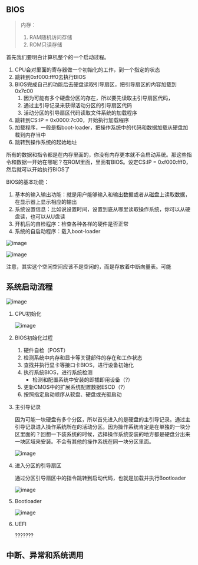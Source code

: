 ## BIOS

> 内存：
>
> 	1. RAM随机访问存储
> 	2. ROM只读存储



首先我们要明白计算机整个的一个启动过程。

1. CPU会对里面的寄存器做一个初始化的工作，到一个指定的状态
2. 跳转到0xf000:fff0去执行BIOS
3. BIOS完成自己的功能后去硬盘读取引导扇区，把引导扇区的内容加载到0x7c00
   1. 因为可能有多个硬盘分区的存在，所以要先读取主引导扇区代码，
   2. 通过主引导记录来获得活动分区的引导扇区代码
   3. 活动分区的引导扇区代码读取文件系统的加载程序
4. 跳转到CS:IP = 0x0000:7c00，开始执行加载程序
5. 加载程序，一般是指boot-loader，把操作系统中的代码和数据加载从硬盘加载到内存当中
6. 跳转到操作系统的起始地址



所有的数据和指令都是在内存里面的，你没有内存更本就不会启动系统。那这些指令和数据一开始在哪呢？在ROM里面，里面有BIOS。设定CS:IP = 0xf000:fff0，然后就可以开始执行BIOS了

BIOS的基本功能：

1. 基本的输入输出功能：就是用户能够输入和输出数据或者从磁盘上读取数据，在显示器上显示相应的输出
2. 系统设置信息：比如说设置时间，设置到底从哪里读取操作系统，你可以从硬盘读，也可以从U盘读
3. 开机后的自检程序：检查各种各样的硬件是否正常
4. 系统的自启动程序：载入boot-loader

![image](https://ws3.sinaimg.cn/large/005wgNfbgy1g15u5agxw6j319h0nm7nw.jpg)

![image](https://ws3.sinaimg.cn/large/005wgNfbgy1g15uh7nv08j31c20rj4qp.jpg)

注意，其实这个空闲空间应该不是空闲的，而是存放着中断向量表。可能



## 系统启动流程

![image](https://wx1.sinaimg.cn/large/005wgNfbgy1g160dhai7rj30kz08142u.jpg)



1. CPU初始化

   ![image](https://ws1.sinaimg.cn/large/005wgNfbgy1g160h8ywz6j30mx0c2dms.jpg)

2. BIOS初始化过程

   1. 硬件自检（POST）
   2. 检测系统中内存和显卡等关键部件的存在和工作状态
   3. 查找并执行显卡等接口卡BIOS，进行设备初始化
   4. 执行系统BIOS，进行系统检测
      - 检测和配置系统中安装的即插即用设备（?）
   5. 更新CMOS中的扩展系统配置数据ESCD（?）
   6. 按照指定启动顺序从软盘、硬盘或光驱启动

3. 主引导记录

   因为可能一块硬盘有多个分区，所以首先进入的是硬盘的主引导记录。通过主引导记录进入操作系统所在的活动分区。因为操作系统肯定是在单独的一块分区里面的？回想一下装系统的时候，选择操作系统安装的地方都是硬盘分出来一块区域来安装。不会有其他的操作系统在同一块分区里面。

   ![image](https://ws1.sinaimg.cn/large/005wgNfbgy1g160yy7my9j31hc0u07uj.jpg)

4. 进入分区的引导扇区

   通过分区引导扇区中的指令跳转到启动代码，也就是加载并执行Bootloader

   ![image](https://ws4.sinaimg.cn/large/005wgNfbgy1g1611sdbd5j30z70mo4gg.jpg)

5. Bootloader

   ![image](https://wx2.sinaimg.cn/large/005wgNfbgy1g161597gznj310b0l94co.jpg)

6. UEFI

   ???????



## 中断、异常和系统调用

